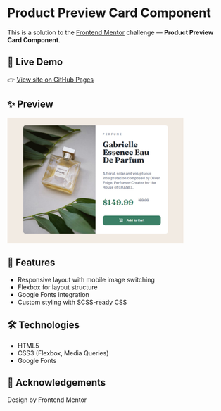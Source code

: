 # Product Preview Card Component

This is a solution to the [Frontend Mentor](https://www.frontendmentor.io/) challenge — **Product Preview Card Component**.

## 🔗 Live Demo

👉 [View site on GitHub Pages](https://anastasiiiii.github.io/frontend-mentor-challenges/product-preview-card-component/)

## ✨ Preview

<img src="https://github.com/Anastasiiiii/frontend-mentor-challenges/blob/main/product-preview-card-component/images/screenPhoto.jpg?raw=true" alt="screen" width="400" />

## 🚀 Features

- Responsive layout with mobile image switching
- Flexbox for layout structure
- Google Fonts integration
- Custom styling with SCSS-ready CSS

## 🛠 Technologies

- HTML5
- CSS3 (Flexbox, Media Queries)
- Google Fonts

##  🙌 Acknowledgements

Design by Frontend Mentor
